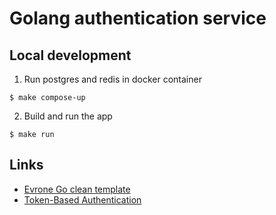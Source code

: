 # Golang authentication service

## Local development
1. Run postgres and redis in docker container
```shell
$ make compose-up
```
2. Build and run the app
```shell
$ make run
```

## Links
- [Evrone Go clean template](https://github.com/evrone/go-clean-template)
- [Token-Based Authentication](https://gist.github.com/zmts/802dc9c3510d79fd40f9dc38a12bccfc)
